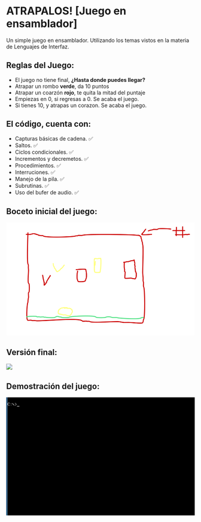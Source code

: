 # ATRAPALOS! [Juego en ensamblador]
Un simple juego en ensamblador. Utilizando los temas vistos en la materia de Lenguajes de Interfaz.
## Reglas del Juego:
* El juego no tiene final, **¿Hasta donde puedes llegar?**
* Atrapar un rombo **verde**, da 10 puntos
* Atrapar un coarzón **rojo**, te quita la mitad del puntaje
* Empiezas en 0, si regresas a 0. Se acaba el juego.
* Si tienes 10, y atrapas un corazon. Se acaba el juego.
## El código, cuenta con:
* Capturas básicas de cadena. ✅
* Saltos. ✅
* Ciclos condicionales. ✅
* Incrementos y decremetos. ✅
* Procedimientos. ✅
* Interruciones. ✅
* Manejo de la pila. ✅
* Subrutinas. ✅
* Uso del bufer de audio. ✅
## Boceto inicial del juego:
![alt text](boceto_feo.png)
## Versión final:
![](versión_final.png)
## Demostración del juego:
![alt text](Demostración.gif)


